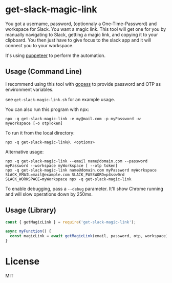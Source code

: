 # get-slack-magic-link

You got a username, password, (optionnaly a One-Time-Password) and workspace for Slack. You want a magic link. This tool will get one for you
by manually navigating to Slack, getting a magic link, and copying it to your clipboard.
You then just have to give focus to the slack app and it will connect you to your workspace.

It's using [puppeteer](https://github.com/puppeteer/puppeteer/) to perform the automation.

## Usage (Command Line)

I recommend using this tool with [gopass](https://www.gopass.pw/) to provide password and OTP as environment variables.

see `get-slack-magic-link.sh` for an example usage.


You can also run this program with npx:
```
npx -q get-slack-magic-link -e my@mail.com -p myPassword -w myWorkspace [-o otpToken]
```

To run it from the local directory:
```
npx -q get-slack-magic-link@. <options>
```

Alternative usage:

```
npx -q get-slack-magic-link --email name@domain.com --password myPassword --workspace myWorkspace [ --otp token]
npx -q get-slack-magic-link name@domain.com myPassword myWorkspace
SLACK_EMAIL=mail@example.com SLACK_PASSWORD=p4ssw0rd SLACK_WORKSPACE=myWorkspace npx -q get-slack-magic-link
```

To enable debugging, pass a `--debug` parameter. It'll show Chrome running and will slow operations
down by 250ms.

## Usage (Library)

```js
const { getMagicLink } = require('get-slack-magic-link');

async myFunction() {
  const magicLink = await getMagicLink(email, password, otp, workspace);
}
```

# License

MIT
